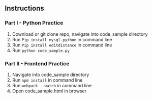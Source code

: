 ## Instructions

### Part I - Python Practice
1. Download or git clone repo, navigate into code_sample directory
2. Run `Pip install mysql-python` in command line
3. Run `Pip install editdistance` in command line
4. Run `python code_sample.py`

### Part II - Frontend Practice
1. Navigate into code_sample directory
2. Run `npm install` in command line
3. Run `webpack --watch` in command line
4. Open code_sample.html in browser
